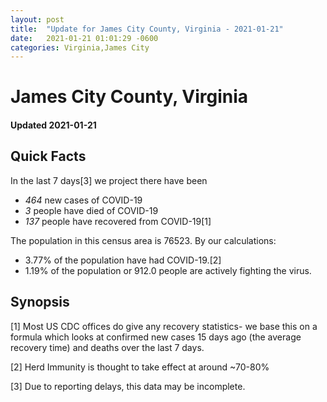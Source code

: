 ```yaml
---
layout: post
title:  "Update for James City County, Virginia - 2021-01-21"
date:   2021-01-21 01:01:29 -0600
categories: Virginia,James City
---
```


# James City County, Virginia
#### Updated 2021-01-21

## Quick Facts

In the last 7 days[3] we project there have been
- *464* new cases of COVID-19
- *3* people have died of COVID-19
- *137* people have recovered from COVID-19[1]

The population in this census area is 76523. By our calculations:
- 3.77% of the population have had COVID-19.[2]
- 1.19% of the population or 912.0 people are actively fighting the virus.

## Synopsis




[1] Most US CDC offices do give any recovery statistics- we base this on a formula which looks at confirmed new cases
15 days ago (the average recovery time) and deaths over the last 7 days.

[2] Herd Immunity is thought to take effect at around ~70-80%

[3] Due to reporting delays, this data may be incomplete.
 
    